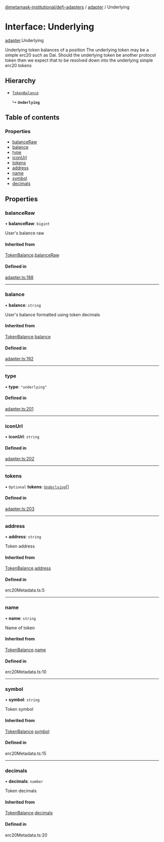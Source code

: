 [@metamask-institutional/defi-adapters](../README.md) / [adapter](../modules/adapter.md) / Underlying

# Interface: Underlying

[adapter](../modules/adapter.md).Underlying

Underlying token balances of a position
The underlying token may be a simple erc20 such as Dai.
Should the underlying token be another protocol token then we expect that to be resolved down into the underlying simple erc20 tokens

## Hierarchy

- [`TokenBalance`](adapter.TokenBalance.md)

  ↳ **`Underlying`**

## Table of contents

### Properties

- [balanceRaw](adapter.Underlying.md#balanceraw)
- [balance](adapter.Underlying.md#balance)
- [type](adapter.Underlying.md#type)
- [iconUrl](adapter.Underlying.md#iconurl)
- [tokens](adapter.Underlying.md#tokens)
- [address](adapter.Underlying.md#address)
- [name](adapter.Underlying.md#name)
- [symbol](adapter.Underlying.md#symbol)
- [decimals](adapter.Underlying.md#decimals)

## Properties

### balanceRaw

• **balanceRaw**: `bigint`

User's balance raw

#### Inherited from

[TokenBalance](adapter.TokenBalance.md).[balanceRaw](adapter.TokenBalance.md#balanceraw)

#### Defined in

[adapter.ts:188](https://github.com/consensys-vertical-apps/mmi-defi-adapters/blob/e9d45bd/src/types/adapter.ts#L188)

___

### balance

• **balance**: `string`

User's balance formatted using token decimals

#### Inherited from

[TokenBalance](adapter.TokenBalance.md).[balance](adapter.TokenBalance.md#balance)

#### Defined in

[adapter.ts:192](https://github.com/consensys-vertical-apps/mmi-defi-adapters/blob/e9d45bd/src/types/adapter.ts#L192)

___

### type

• **type**: ``"underlying"``

#### Defined in

[adapter.ts:201](https://github.com/consensys-vertical-apps/mmi-defi-adapters/blob/e9d45bd/src/types/adapter.ts#L201)

___

### iconUrl

• **iconUrl**: `string`

#### Defined in

[adapter.ts:202](https://github.com/consensys-vertical-apps/mmi-defi-adapters/blob/e9d45bd/src/types/adapter.ts#L202)

___

### tokens

• `Optional` **tokens**: [`Underlying`](adapter.Underlying.md)[]

#### Defined in

[adapter.ts:203](https://github.com/consensys-vertical-apps/mmi-defi-adapters/blob/e9d45bd/src/types/adapter.ts#L203)

___

### address

• **address**: `string`

Token address

#### Inherited from

[TokenBalance](adapter.TokenBalance.md).[address](adapter.TokenBalance.md#address)

#### Defined in

erc20Metadata.ts:5

___

### name

• **name**: `string`

Name of token

#### Inherited from

[TokenBalance](adapter.TokenBalance.md).[name](adapter.TokenBalance.md#name)

#### Defined in

erc20Metadata.ts:10

___

### symbol

• **symbol**: `string`

Token symbol

#### Inherited from

[TokenBalance](adapter.TokenBalance.md).[symbol](adapter.TokenBalance.md#symbol)

#### Defined in

erc20Metadata.ts:15

___

### decimals

• **decimals**: `number`

Token decimals

#### Inherited from

[TokenBalance](adapter.TokenBalance.md).[decimals](adapter.TokenBalance.md#decimals)

#### Defined in

erc20Metadata.ts:20
